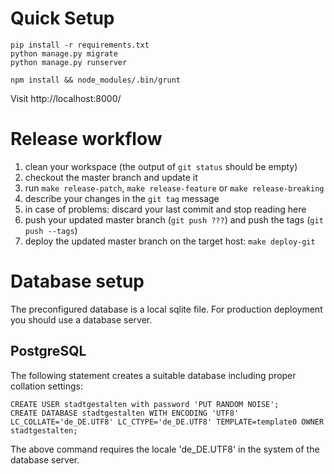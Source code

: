 # Quick Setup

    pip install -r requirements.txt
    python manage.py migrate
    python manage.py runserver
    
    npm install && node_modules/.bin/grunt
    
Visit http://localhost:8000/


# Release workflow

1. clean your workspace (the output of `git status` should be empty)
2. checkout the master branch and update it
3. run `make release-patch`, `make release-feature` or `make release-breaking`
4. describe your changes in the `git tag` message
5. in case of problems: discard your last commit and stop reading here
6. push your updated master branch (`git push ???`) and push the tags (`git push --tags`)
7. deploy the updated master branch on the target host: `make deploy-git`


# Database setup

The preconfigured database is a local sqlite file.
For production deployment you should use a database server.

## PostgreSQL

The following statement creates a suitable database including proper collation settings:

    CREATE USER stadtgestalten with password 'PUT RANDOM NOISE';
    CREATE DATABASE stadtgestalten WITH ENCODING 'UTF8' LC_COLLATE='de_DE.UTF8' LC_CTYPE='de_DE.UTF8' TEMPLATE=template0 OWNER stadtgestalten;

The above command requires the locale 'de_DE.UTF8' in the system of the database server.

